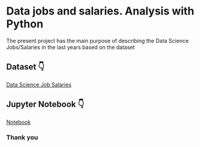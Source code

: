 
# Data jobs and salaries. Analysis with Python

The present project has the main purpose of describing the Data Science Jobs/Salaries in the last years based on the dataset

## Dataset 👇

[Data Science Job Salaries](https://www.kaggle.com/datasets/ruchi798/data-science-job-salaries?resource=download)

## Jupyter Notebook 👇

[Notebook](datapython.ipynb)

### Thank you
